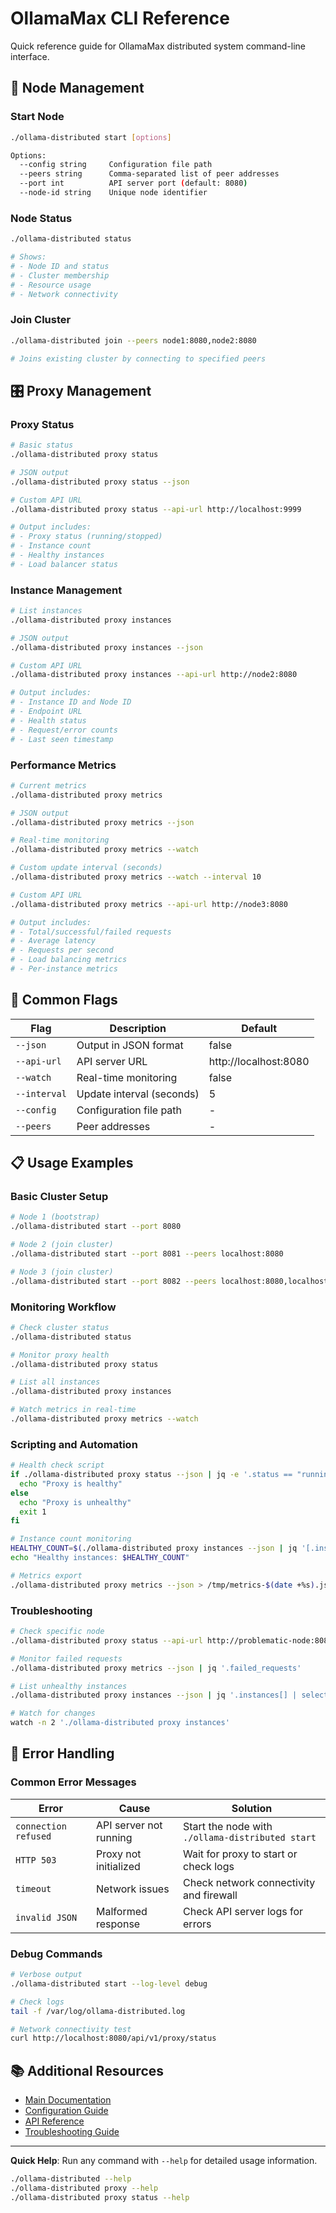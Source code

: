 # OllamaMax CLI Reference

Quick reference guide for OllamaMax distributed system command-line interface.

## 🚀 Node Management

### Start Node
```bash
./ollama-distributed start [options]

Options:
  --config string     Configuration file path
  --peers string      Comma-separated list of peer addresses
  --port int          API server port (default: 8080)
  --node-id string    Unique node identifier
```

### Node Status
```bash
./ollama-distributed status

# Shows:
# - Node ID and status
# - Cluster membership
# - Resource usage
# - Network connectivity
```

### Join Cluster
```bash
./ollama-distributed join --peers node1:8080,node2:8080

# Joins existing cluster by connecting to specified peers
```

## 🎛️ Proxy Management

### Proxy Status
```bash
# Basic status
./ollama-distributed proxy status

# JSON output
./ollama-distributed proxy status --json

# Custom API URL
./ollama-distributed proxy status --api-url http://localhost:9999

# Output includes:
# - Proxy status (running/stopped)
# - Instance count
# - Healthy instances
# - Load balancer status
```

### Instance Management
```bash
# List instances
./ollama-distributed proxy instances

# JSON output
./ollama-distributed proxy instances --json

# Custom API URL
./ollama-distributed proxy instances --api-url http://node2:8080

# Output includes:
# - Instance ID and Node ID
# - Endpoint URL
# - Health status
# - Request/error counts
# - Last seen timestamp
```

### Performance Metrics
```bash
# Current metrics
./ollama-distributed proxy metrics

# JSON output
./ollama-distributed proxy metrics --json

# Real-time monitoring
./ollama-distributed proxy metrics --watch

# Custom update interval (seconds)
./ollama-distributed proxy metrics --watch --interval 10

# Custom API URL
./ollama-distributed proxy metrics --api-url http://node3:8080

# Output includes:
# - Total/successful/failed requests
# - Average latency
# - Requests per second
# - Load balancing metrics
# - Per-instance metrics
```

## 🔧 Common Flags

| Flag | Description | Default |
|------|-------------|---------|
| `--json` | Output in JSON format | false |
| `--api-url` | API server URL | http://localhost:8080 |
| `--watch` | Real-time monitoring | false |
| `--interval` | Update interval (seconds) | 5 |
| `--config` | Configuration file path | - |
| `--peers` | Peer addresses | - |

## 📋 Usage Examples

### Basic Cluster Setup
```bash
# Node 1 (bootstrap)
./ollama-distributed start --port 8080

# Node 2 (join cluster)
./ollama-distributed start --port 8081 --peers localhost:8080

# Node 3 (join cluster)
./ollama-distributed start --port 8082 --peers localhost:8080,localhost:8081
```

### Monitoring Workflow
```bash
# Check cluster status
./ollama-distributed status

# Monitor proxy health
./ollama-distributed proxy status

# List all instances
./ollama-distributed proxy instances

# Watch metrics in real-time
./ollama-distributed proxy metrics --watch
```

### Scripting and Automation
```bash
# Health check script
if ./ollama-distributed proxy status --json | jq -e '.status == "running"' > /dev/null; then
  echo "Proxy is healthy"
else
  echo "Proxy is unhealthy"
  exit 1
fi

# Instance count monitoring
HEALTHY_COUNT=$(./ollama-distributed proxy instances --json | jq '[.instances[] | select(.status=="healthy")] | length')
echo "Healthy instances: $HEALTHY_COUNT"

# Metrics export
./ollama-distributed proxy metrics --json > /tmp/metrics-$(date +%s).json
```

### Troubleshooting
```bash
# Check specific node
./ollama-distributed proxy status --api-url http://problematic-node:8080

# Monitor failed requests
./ollama-distributed proxy metrics --json | jq '.failed_requests'

# List unhealthy instances
./ollama-distributed proxy instances --json | jq '.instances[] | select(.status!="healthy")'

# Watch for changes
watch -n 2 './ollama-distributed proxy instances'
```

## 🚨 Error Handling

### Common Error Messages

| Error | Cause | Solution |
|-------|-------|----------|
| `connection refused` | API server not running | Start the node with `./ollama-distributed start` |
| `HTTP 503` | Proxy not initialized | Wait for proxy to start or check logs |
| `timeout` | Network issues | Check network connectivity and firewall |
| `invalid JSON` | Malformed response | Check API server logs for errors |

### Debug Commands
```bash
# Verbose output
./ollama-distributed start --log-level debug

# Check logs
tail -f /var/log/ollama-distributed.log

# Network connectivity test
curl http://localhost:8080/api/v1/proxy/status
```

## 📚 Additional Resources

- [Main Documentation](../README.md)
- [Configuration Guide](CONFIG.md)
- [API Reference](API.md)
- [Troubleshooting Guide](TROUBLESHOOTING.md)

---

**Quick Help**: Run any command with `--help` for detailed usage information.

```bash
./ollama-distributed --help
./ollama-distributed proxy --help
./ollama-distributed proxy status --help
```
